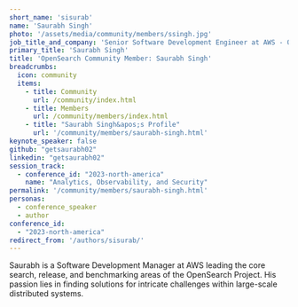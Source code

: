 ```yaml
---
short_name: 'sisurab'
name: 'Saurabh Singh'
photo: '/assets/media/community/members/ssingh.jpg'
job_title_and_company: 'Senior Software Development Engineer at AWS - OpenSearch'
primary_title: 'Saurabh Singh'
title: 'OpenSearch Community Member: Saurabh Singh'
breadcrumbs:
  icon: community
  items:
    - title: Community
      url: /community/index.html
    - title: Members
      url: /community/members/index.html
    - title: "Saurabh Singh&apos;s Profile"
      url: '/community/members/saurabh-singh.html'
keynote_speaker: false
github: "getsaurabh02"
linkedin: "getsaurabh02"
session_track: 
  - conference_id: "2023-north-america"
    name: "Analytics, Observability, and Security"
permalink: '/community/members/saurabh-singh.html'
personas:
  - conference_speaker
  - author
conference_id:
  - "2023-north-america"
redirect_from: '/authors/sisurab/'
---
```


Saurabh is a Software Development Manager at AWS leading the core search, release, and benchmarking areas of the OpenSearch Project. His passion lies in finding solutions for intricate challenges within large-scale distributed systems.


